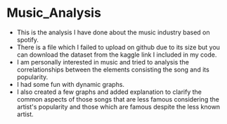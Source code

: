 # Music_Analysis
- This is the analysis I have done about the music industry based on spotify.
- There is a file which I failed to upload on github due to its size but you can download the dataset from the kaggle link I included in my code.
- I am personally interested in music and tried to analysis the correlationships between the elements consisting the song and its popularity.
- I had some fun with dynamic graphs.
- I also created a few graphs and added explanation to clarify the common aspects of those songs that are less famous considering the artist's popularity and those which are famous despite the less known artist.
